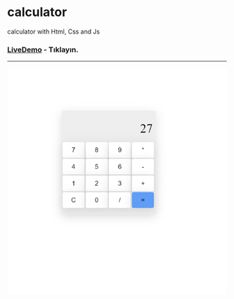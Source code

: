 # calculator
calculator with Html, Css and Js
### [LiveDemo](https://polite-sunshine-bc4862.netlify.app/) - Tıklayın.
------
![alt text](https://github.com/ipekulfetkaylan/calculator/blob/main/calculator/readMe-images/calculator2022-11-18%20144154.png)

